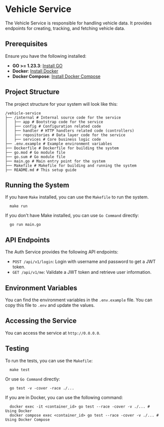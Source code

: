 # Vehicle Service

The Vehicle Service is responsible for handling vehicle data. It provides endpoints for creating, tracking, and fetching
vehicle data.

## Prerequisites

Ensure you have the following installed:

- **GO >= 1.23.3**: [Install GO](https://go.dev/doc/install)
- **Docker**: [Install Docker](https://docs.docker.com/get-started/get-docker/)
- **Docker Compose**: [Install Docker Compose](https://docs.docker.com/compose/install/)

## Project Structure

The project structure for your system will look like this:

```text
/vehicle-service
├── /internal # Internal source code for the service
│   ├── app # Bootstrap code for the service 
│   ├── config # Configuration related code
│   ├── handler # HTTP handlers related code (controllers)
│   ├── repositories # Data layer code for the service 
│   ├── services # Core business logic code 
├── .env.example # Example environment variables
├── Dockerfile # Dockerfile for building the system 
├── go.mod # Go module file
├── go.sum # Go module file
├── main.go # Main entry point for the system 
├── Makefile # Makefile for building and running the system
├── README.md # This setup guide
```

## Running the System

If you have `Make` installed, you can use the `Makefile` to run the system.

```shell
  make run 
```

If you don't have Make installed, you can use `Go Command` directly:

```shell
  go run main.go
```

## API Endpoints

The Auth Service provides the following API endpoints:

- `POST /api/v1/login`: Login with username and password to get a JWT token.
- `GET /api/v1/me`: Validate a JWT token and retrieve user information.

## Environment Variables

You can find the environment variables in the `.env.example` file. You can copy this file to `.env` and update the
values.

## Accessing the Service

You can access the service at `http://0.0.0.0`.

## Testing

To run the tests, you can use the `Makefile`:

```shell
  make test
```

Or use `Go Command` directly:

```shell
  go test -v -cover -race ./...
```

If you are in Docker, you can use the following command:

```shell
  docker exec -it <container_id> go test --race -cover -v ./... # Using Docker
  docker compose exec <container_id> go test --race -cover -v ./... # Using Docker Compose
```